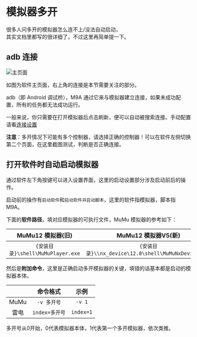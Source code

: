 # 模拟器多开

很多人问多开的模拟器怎么连不上/没法自动启动，  
其实文档里都写的很详细了，不过这里再简单提一下。

## adb 连接

![主页面](https://github.com/user-attachments/assets/540d961e-47ce-490d-a801-89d802f2bbab)

如图为软件主页面，右上角的连接是本节需要关注的部分。

adb（即 Android 调试桥），M9A 通过它来与模拟器建立连接，如果未成功配置，所有的任务都无法成功运行。

一般来说，你只需要在打开模拟器后点击刷新，便可以自动被搜索连接。手动配置请看[连接设置](https://1999.fan/docs/zh_cn/manual/连接设置.html)

**注意**：多开情况下可能有多个控制器，请选择正确的控制器！可以在软件左侧切换第二个页面，在这里截图测试，判断是否正确连接。

## 打开软件时自动启动模拟器

通过软件左下角按键可以进入设置界面，这里的启动设置部分涉及启动前后的操作。

启动前的操作有`启动软件`和`启动软件并启动脚本`，这里的软件指模拟器，脚本指 M9A。

下面的**软件路径**，填对应模拟器的可执行文件，MuMu 模拟器的参考如下：

| MuMu12 模拟器(旧) | MuMu12 模拟器V5(新) |
| :---: | :---: |
| `{安装目录}\shell\MuMuPlayer.exe` | `{安装目录}\\nx_device\12.0\shell\MuMuNxDevice.exe` |

然后是**附加命令**，这里是正确启动多开模拟器的关键，填错的话基本都是启动的模拟器本体。

|  | 命令格式 | 示例 |
| :---: | :---: | :---: |
| MuMu |`-v 多开号`| `-v 1` |
| 雷电 | `index=多开号` | `index=1` |

多开号从0开始，0代表模拟器本体，1代表第一个多开模拟器，依次类推。
